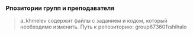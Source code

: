 ### Рпозитории групп и преподавателя

>a_khmelev содержит файлы с заданием и кодом, который необходимо изменить.
>Путь к репозиторию: group673601\shihalo